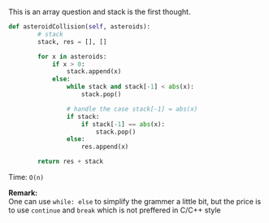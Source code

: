 This is an array question and stack is the first thought.
```python
def asteroidCollision(self, asteroids):
        # stack
        stack, res = [], []

        for x in asteroids:
            if x > 0:
                stack.append(x)
            else:
                while stack and stack[-1] < abs(x):
                    stack.pop()

                # handle the case stack[-1] = abs(x)
                if stack:
                    if stack[-1] == abs(x):
                        stack.pop()
                else:
                    res.append(x)

        return res + stack
```
Time: `O(n)` 

**Remark:**  
One can use `while: else` to simplify the grammer a little bit, but the price is to use `continue` and `break` which is not preffered in C/C++ style
